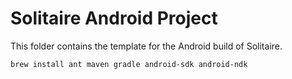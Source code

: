 # Solitaire Android Project

This folder contains the template for the Android build of Solitaire.

```shell
brew install ant maven gradle android-sdk android-ndk
```
